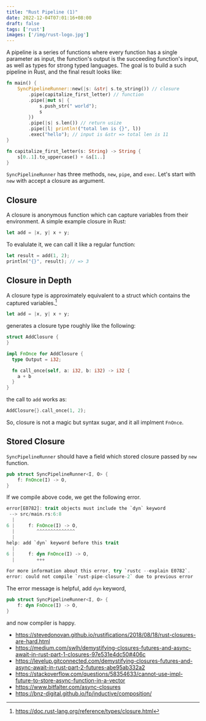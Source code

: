 ```yaml
---
title: "Rust Pipeline (1)"
date: 2022-12-04T07:01:16+08:00
draft: false
tags: ['rust']
images: ['/img/rust-logo.jpg']
---
```


A pipeline is a series of functions where every function has a single parameter as input, the function's output is the succeeding function's input, as well as types for strong typed languages. The goal is to build a such pipeline in Rust, and the final result looks like:

```rust
fn main() {
    SyncPipelineRunner::new(|s: &str| s.to_string()) // closure
        .pipe(capitalize_first_letter) // function
        .pipe(|mut s| { 
            s.push_str(" world");
            s
        })
        .pipe(|s| s.len()) // return usize
        .pipe(|l| println!("total len is {}", l))
        .exec("hello"); // input is &str => total len is 11
}

fn capitalize_first_letter(s: String) -> String {
    s[0..1].to_uppercase() + &s[1..]
}    
```

<!--more-->

`SyncPipelineRunner` has three methods, `new`, `pipe`, and `exec`. Let's start with `new` with accept a closure as argument.

## Closure

A closure is anonymous function which can capture variables from their environment. A simple example closure in Rust:
```rust
let add = |x, y| x + y;
```

To evalulate it, we can call it like a regular function:
```rust
let result = add(1, 2);
println("{}", result); // => 3
```

## Closure in Depth

A closure type is approximately equivalent to a struct which contains the captured variables.[^1]

```rust
let add = |x, y| x + y;
```

generates a closure type roughly like the following:
```rust
struct AddClosure {
}

impl FnOnce for AddClosure {
  type Output = i32;

  fn call_once(self, a: i32, b: i32) -> i32 {
    a + b
  }
}
```

the call to `add` works as:
```rust
AddClosure{}.call_once(1, 2);
```

So, closure is not a magic but syntax sugar, and it all implment `FnOnce`.

## Stored Closure

`SyncPipelineRunner` should have a field which stored closure passed by `new` function. 
```rust
pub struct SyncPipelineRunner<I, O> {
    f: FnOnce(I) -> O,
}
```

If we compile above code, we get the following error.
```rust
error[E0782]: trait objects must include the `dyn` keyword
 --> src/main.rs:6:8
  |
6 |     f: FnOnce(I) -> O,
  |        ^^^^^^^^^^^^^^
  |
help: add `dyn` keyword before this trait
  |
6 |     f: dyn FnOnce(I) -> O,
  |        +++

For more information about this error, try `rustc --explain E0782`.
error: could not compile `rust-pipe-closure-2` due to previous error
```

The error message is helpful, add `dyn` keyword, 
```rust
pub struct SyncPipelineRunner<I, O> {
    f: dyn FnOnce(I) -> O,
}
```
and now compiler is happy.


* https://stevedonovan.github.io/rustifications/2018/08/18/rust-closures-are-hard.html
* https://medium.com/swlh/demystifying-closures-futures-and-async-await-in-rust-part-1-closures-97e531e4dc50#406c
* https://levelup.gitconnected.com/demystifying-closures-futures-and-async-await-in-rust-part-2-futures-abe95ab332a2
* https://stackoverflow.com/questions/58354633/cannot-use-impl-future-to-store-async-function-in-a-vector
* https://www.bitfalter.com/async-closures
* https://bnz-digital.github.io/fp/inductive/composition/


[^1]: https://doc.rust-lang.org/reference/types/closure.html
